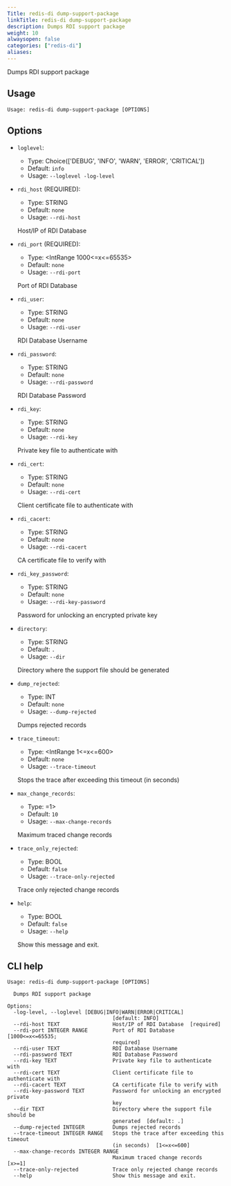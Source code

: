 ```yaml
---
Title: redis-di dump-support-package
linkTitle: redis-di dump-support-package
description: Dumps RDI support package
weight: 10
alwaysopen: false
categories: ["redis-di"]
aliases:
---
```


Dumps RDI support package

## Usage

```
Usage: redis-di dump-support-package [OPTIONS]
```

## Options

- `loglevel`:

  - Type: Choice(['DEBUG', 'INFO', 'WARN', 'ERROR', 'CRITICAL'])
  - Default: `info`
  - Usage: `--loglevel
-log-level`

- `rdi_host` (REQUIRED):

  - Type: STRING
  - Default: `none`
  - Usage: `--rdi-host`

  Host/IP of RDI Database

- `rdi_port` (REQUIRED):

  - Type: <IntRange 1000<=x<=65535>
  - Default: `none`
  - Usage: `--rdi-port`

  Port of RDI Database

- `rdi_user`:

  - Type: STRING
  - Default: `none`
  - Usage: `--rdi-user`

  RDI Database Username

- `rdi_password`:

  - Type: STRING
  - Default: `none`
  - Usage: `--rdi-password`

  RDI Database Password

- `rdi_key`:

  - Type: STRING
  - Default: `none`
  - Usage: `--rdi-key`

  Private key file to authenticate with

- `rdi_cert`:

  - Type: STRING
  - Default: `none`
  - Usage: `--rdi-cert`

  Client certificate file to authenticate with

- `rdi_cacert`:

  - Type: STRING
  - Default: `none`
  - Usage: `--rdi-cacert`

  CA certificate file to verify with

- `rdi_key_password`:

  - Type: STRING
  - Default: `none`
  - Usage: `--rdi-key-password`

  Password for unlocking an encrypted private key

- `directory`:

  - Type: STRING
  - Default: `.`
  - Usage: `--dir`

  Directory where the support file should be generated

- `dump_rejected`:

  - Type: INT
  - Default: `none`
  - Usage: `--dump-rejected`

  Dumps rejected records

- `trace_timeout`:

  - Type: <IntRange 1<=x<=600>
  - Default: `none`
  - Usage: `--trace-timeout`

  Stops the trace after exceeding this timeout (in seconds)

- `max_change_records`:

  - Type: <IntRange x>=1>
  - Default: `10`
  - Usage: `--max-change-records`

  Maximum traced change records

- `trace_only_rejected`:

  - Type: BOOL
  - Default: `false`
  - Usage: `--trace-only-rejected`

  Trace only rejected change records

- `help`:

  - Type: BOOL
  - Default: `false`
  - Usage: `--help`

  Show this message and exit.

## CLI help

```
Usage: redis-di dump-support-package [OPTIONS]

  Dumps RDI support package

Options:
  -log-level, --loglevel [DEBUG|INFO|WARN|ERROR|CRITICAL]
                                  [default: INFO]
  --rdi-host TEXT                 Host/IP of RDI Database  [required]
  --rdi-port INTEGER RANGE        Port of RDI Database  [1000<=x<=65535;
                                  required]
  --rdi-user TEXT                 RDI Database Username
  --rdi-password TEXT             RDI Database Password
  --rdi-key TEXT                  Private key file to authenticate with
  --rdi-cert TEXT                 Client certificate file to authenticate with
  --rdi-cacert TEXT               CA certificate file to verify with
  --rdi-key-password TEXT         Password for unlocking an encrypted private
                                  key
  --dir TEXT                      Directory where the support file should be
                                  generated  [default: .]
  --dump-rejected INTEGER         Dumps rejected records
  --trace-timeout INTEGER RANGE   Stops the trace after exceeding this timeout
                                  (in seconds)  [1<=x<=600]
  --max-change-records INTEGER RANGE
                                  Maximum traced change records  [x>=1]
  --trace-only-rejected           Trace only rejected change records
  --help                          Show this message and exit.
```

